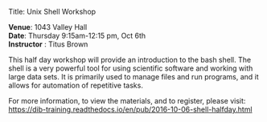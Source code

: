 Title: Unix Shell Workshop

__Venue__: 1043 Valley Hall   
__Date__: Thursday 9:15am-12:15 pm, Oct 6th   
__Instructor__ : Titus Brown   

This half day workshop will provide an introduction to the bash shell. The shell is a very powerful tool for using scientific software and working with large data sets. It is primarily used to manage files and run programs, and it allows for automation of repetitive tasks.

For more information, to view the materials, and to register, please visit: https://dib-training.readthedocs.io/en/pub/2016-10-06-shell-halfday.html

